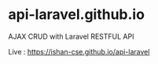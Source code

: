 # api-laravel.github.io
AJAX CRUD with Laravel RESTFUL API

Live : https://ishan-cse.github.io/api-laravel
